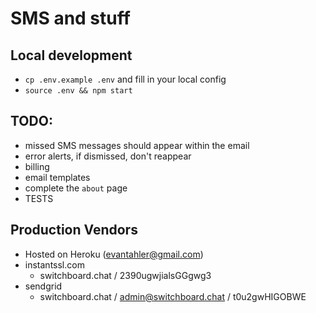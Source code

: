 # SMS and stuff

## Local development

- `cp .env.example .env` and fill in your local config
- `source .env && npm start`

## TODO:

- missed SMS messages should appear within the email
- error alerts, if dismissed, don't reappear
- billing
- email templates
- complete the `about` page
- TESTS

## Production Vendors
- Hosted on Heroku (evantahler@gmail.com)
- instantssl.com
  - switchboard.chat / 2390ugwjialsGGgwg3
- sendgrid
  - switchboard.chat / admin@switchboard.chat / t0u2gwHIGOBWE